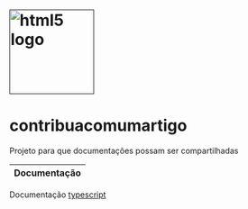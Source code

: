 <h1>
    <a href="">
     <img align="center" width="150px" src="https://mega.ibxk.com.br/2017/07/17/17135552443249.jpg?ims=610x" alt="html5 logo"></a>
</h1>

# contribuacomumartigo
Projeto para que documentações possam ser compartilhadas

|Documentação|
|---|
Documentação [typescript](https://www.typescriptlang.org/pt/)


